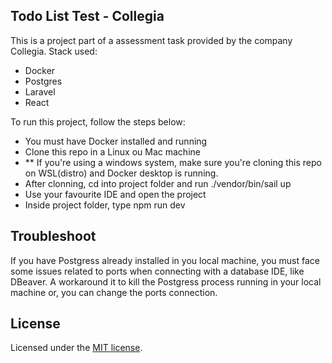 
## Todo List Test - Collegia

This is a project part of a assessment task provided by the company Collegia.
Stack used:

- Docker
- Postgres
- Laravel
- React

To run this project, follow the steps below:

- You must have Docker installed and running
- Clone this repo in a Linux ou Mac machine
- ** If you're using a windows system, make sure you're cloning this repo on WSL(distro) and Docker desktop is running.
- After clonning, cd into project folder and run ./vendor/bin/sail up
- Use your favourite IDE and open the project
- Inside project folder, type npm run dev

## Troubleshoot

If you have Postgress already installed in you local machine, you must face some issues related to ports when connecting with a database IDE, like DBeaver.
A workaround it to kill the Postgress process running in your local machine or, you can change the ports connection. 

## License

Licensed under the [MIT license](https://opensource.org/licenses/MIT).
